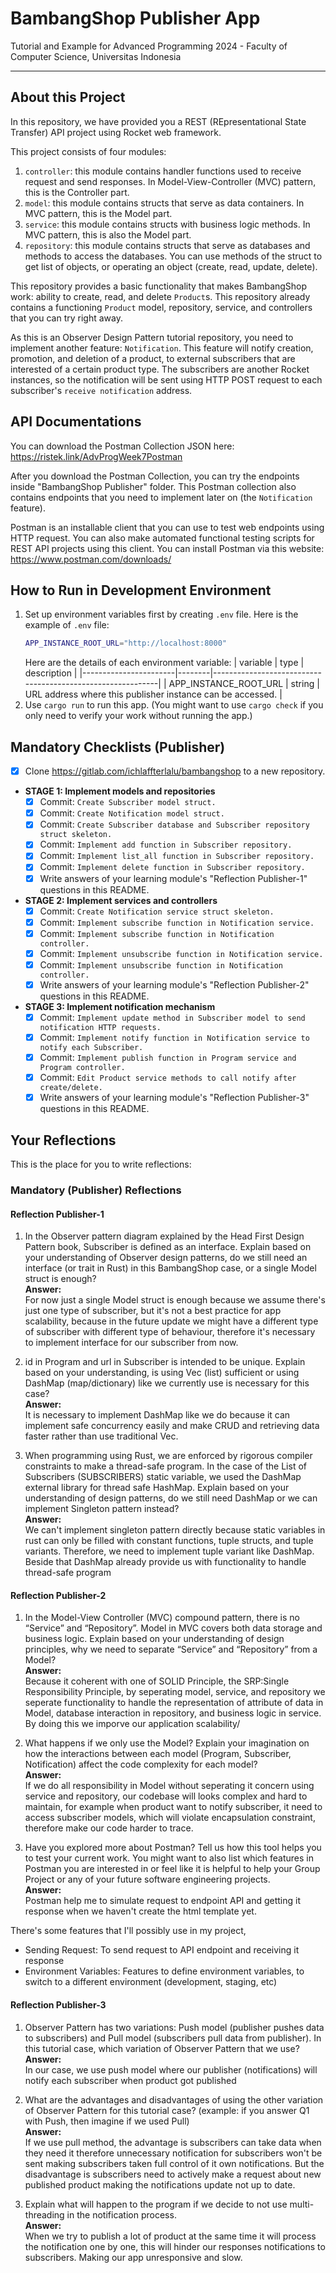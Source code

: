 # BambangShop Publisher App
Tutorial and Example for Advanced Programming 2024 - Faculty of Computer Science, Universitas Indonesia

---

## About this Project
In this repository, we have provided you a REST (REpresentational State Transfer) API project using Rocket web framework.

This project consists of four modules:
1.  `controller`: this module contains handler functions used to receive request and send responses.
    In Model-View-Controller (MVC) pattern, this is the Controller part.
2.  `model`: this module contains structs that serve as data containers.
    In MVC pattern, this is the Model part.
3.  `service`: this module contains structs with business logic methods.
    In MVC pattern, this is also the Model part.
4.  `repository`: this module contains structs that serve as databases and methods to access the databases.
    You can use methods of the struct to get list of objects, or operating an object (create, read, update, delete).

This repository provides a basic functionality that makes BambangShop work: ability to create, read, and delete `Product`s.
This repository already contains a functioning `Product` model, repository, service, and controllers that you can try right away.

As this is an Observer Design Pattern tutorial repository, you need to implement another feature: `Notification`.
This feature will notify creation, promotion, and deletion of a product, to external subscribers that are interested of a certain product type.
The subscribers are another Rocket instances, so the notification will be sent using HTTP POST request to each subscriber's `receive notification` address.

## API Documentations

You can download the Postman Collection JSON here: https://ristek.link/AdvProgWeek7Postman

After you download the Postman Collection, you can try the endpoints inside "BambangShop Publisher" folder.
This Postman collection also contains endpoints that you need to implement later on (the `Notification` feature).

Postman is an installable client that you can use to test web endpoints using HTTP request.
You can also make automated functional testing scripts for REST API projects using this client.
You can install Postman via this website: https://www.postman.com/downloads/

## How to Run in Development Environment
1.  Set up environment variables first by creating `.env` file.
    Here is the example of `.env` file:
    ```bash
    APP_INSTANCE_ROOT_URL="http://localhost:8000"
    ```
    Here are the details of each environment variable:
    | variable              | type   | description                                                |
    |-----------------------|--------|------------------------------------------------------------|
    | APP_INSTANCE_ROOT_URL | string | URL address where this publisher instance can be accessed. |
2.  Use `cargo run` to run this app.
    (You might want to use `cargo check` if you only need to verify your work without running the app.)

## Mandatory Checklists (Publisher)
-   [x] Clone https://gitlab.com/ichlaffterlalu/bambangshop to a new repository.
-   **STAGE 1: Implement models and repositories**
    -   [x] Commit: `Create Subscriber model struct.`
    -   [x] Commit: `Create Notification model struct.`
    -   [x] Commit: `Create Subscriber database and Subscriber repository struct skeleton.`
    -   [x] Commit: `Implement add function in Subscriber repository.`
    -   [x] Commit: `Implement list_all function in Subscriber repository.`
    -   [x] Commit: `Implement delete function in Subscriber repository.`
    -   [x] Write answers of your learning module's "Reflection Publisher-1" questions in this README.
-   **STAGE 2: Implement services and controllers**
    -   [x] Commit: `Create Notification service struct skeleton.`
    -   [x] Commit: `Implement subscribe function in Notification service.`
    -   [x] Commit: `Implement subscribe function in Notification controller.`
    -   [x] Commit: `Implement unsubscribe function in Notification service.`
    -   [x] Commit: `Implement unsubscribe function in Notification controller.`
    -   [x] Write answers of your learning module's "Reflection Publisher-2" questions in this README.
-   **STAGE 3: Implement notification mechanism**
    -   [x] Commit: `Implement update method in Subscriber model to send notification HTTP requests.`
    -   [x] Commit: `Implement notify function in Notification service to notify each Subscriber.`
    -   [x] Commit: `Implement publish function in Program service and Program controller.`
    -   [x] Commit: `Edit Product service methods to call notify after create/delete.`
    -   [x] Write answers of your learning module's "Reflection Publisher-3" questions in this README.

## Your Reflections
This is the place for you to write reflections:

### Mandatory (Publisher) Reflections

#### Reflection Publisher-1
1. In the Observer pattern diagram explained by the Head First Design Pattern book, Subscriber is defined as an interface. Explain based on your understanding of Observer design patterns, do we still need an interface (or trait in Rust) in this BambangShop case, or a single Model struct is enough?   
**Answer:**   
For now just a single Model struct is enough because we assume there's just one type of subscriber, but it's not a best practice for app scalability, because in the future update we might have a different type of subscriber with different type of behaviour, therefore it's necessary to implement interface for our subscriber from now.

2. id in Program and url in Subscriber is intended to be unique. Explain based on your understanding, is using Vec (list) sufficient or using DashMap (map/dictionary) like we currently use is necessary for this case?   
**Answer:**   
It is necessary to implement DashMap like we do because it can implement safe concurrency easily and make CRUD and retrieving data faster rather than use traditional Vec.

3. When programming using Rust, we are enforced by rigorous compiler constraints to make a thread-safe program. In the case of the List of Subscribers (SUBSCRIBERS) static variable, we used the DashMap external library for thread safe HashMap. Explain based on your understanding of design patterns, do we still need DashMap or we can implement Singleton pattern instead?   
**Answer:**   
We can't implement singleton pattern directly because static variables in rust can only be filled with constant functions, tuple structs, and tuple variants. Therefore, we need to implement tuple variant like DashMap. Beside that DashMap already provide us with functionality to handle thread-safe program


#### Reflection Publisher-2
1. In the Model-View Controller (MVC) compound pattern, there is no “Service” and “Repository”. Model in MVC covers both data storage and business logic. Explain based on your understanding of design principles, why we need to separate “Service” and “Repository” from a Model?   
**Answer:**  
Because it coherent with one of SOLID Principle, the SRP:Single Responsibility Principle, by seperating model, service, and repository we seperate functionality to handle the representation of attribute of data in Model, database interaction in repository, and business logic in service. By doing this we imporve our application scalability/

2. What happens if we only use the Model? Explain your imagination on how the interactions between each model (Program, Subscriber, Notification) affect the code complexity for each model?   
**Answer:**     
If we do all responsibility in Model without seperating it concern using service and repository, our codebase will looks complex and hard to maintain, for example when product want to notify subscriber, it need to access subscriber models, which will violate encapsulation constraint, therefore make our code harder to trace.

3. Have you explored more about Postman? Tell us how this tool helps you to test your current work. You might want to also list which features in Postman you are interested in or feel like it is helpful to help your Group Project or any of your future software engineering projects.   
**Answer:**   
Postman help me to simulate request to endpoint API and getting it response when we haven't create the html template yet.

There's some features that I'll possibly use in my project,
- Sending Request: To send request to API endpoint and receiving it response
- Environment Variables: Features to define environment variables, to switch to a different environment (development, staging, etc)
  
#### Reflection Publisher-3
1. Observer Pattern has two variations: Push model (publisher pushes data to subscribers) and Pull model (subscribers pull data from publisher). In this tutorial case, which variation of Observer Pattern that we use?    
**Answer:**   
In our case, we use push model where our publisher (notifications) will notify each subscriber when product got published

2. What are the advantages and disadvantages of using the other variation of Observer Pattern for this tutorial case? (example: if you answer Q1 with Push, then imagine if we used Pull)   
**Answer:**    
If we use pull method, the advantage is subscribers can take data when they need it therefore unnecessary notification for subscribers won't be sent making subscribers taken full control of it own notifications. But the disadvantage is subscribers need to actively make a request about new published product making the notifications update not up to date.

3. Explain what will happen to the program if we decide to not use multi-threading in the notification process.    
**Answer:**    
When we try to publish a lot of product at the same time it will process the notification one by one, this will hinder our responses notifications to subscribers. Making our app unresponsive and slow.

